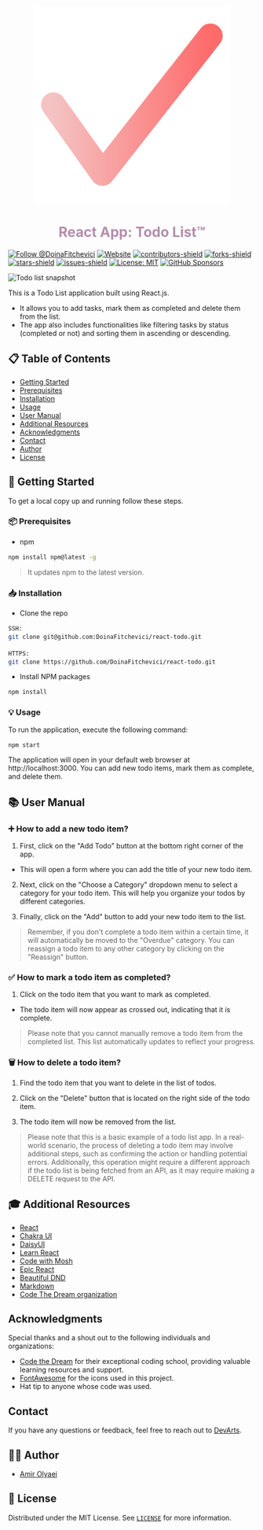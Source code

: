 <p align="center">
  <a href="https://react-todo-wine-one.vercel.app">
    <img alt="Todo List" src="./public/pink.svg" />
  </a>
</p>
<h1 align="center" style="color: #b48ead;">
  React App: Todo List™
</h1>

[![Follow @DoinaFitchevici](https://img.shields.io/github/followers/DoinaFitchevici?label=Follow%20@DoinaFitchevici&style=social)](https://github.com/DoinaFitchevici?screen_name=DoinaFitchevici)
[![Website](https://img.shields.io/badge/-website-CDA4DE)](https://react-todo-amiro.vercel.app/)
[![contributors-shield](https://img.shields.io/github/contributors/DoinaFitchevici/react-todo.svg)](https://github.com/DoinaFitchevici/react-todo/graphs/contributors)
[![forks-shield](https://img.shields.io/github/forks/DoinaFitchevici/react-todo.svg)](https://github.com/DoinaFitchevici/react-todo/network/members)
[![stars-shield](https://img.shields.io/github/stars/DoinaFitchevici/react-todo.svg?color=lightblue)](https://github.com/DoinaFitchevici/react-todo/stargazers)
[![issues-shield](https://img.shields.io/github/issues/DoinaFitchevici/react-todo.svg?color=pink)](https://github.com/DoinaFitchevici/react-todo/issues)
[![License: MIT](https://img.shields.io/badge/license-MIT-purple.svg)](./LICENSE)
[![GitHub Sponsors](https://img.shields.io/github/sponsors/DoinaFitchevici?color=darkgreen)](https://github.com/sponsors/DoinaFitchevici)

![Todo list snapshot](./public/Todo-Screenshot.png)

This is a Todo List application built using React.js.

- It allows you to add tasks, mark them as completed
  and delete them from the list.
- The app also includes functionalities like filtering tasks by status (completed or not) and sorting them in ascending or descending.

## 📋 Table of Contents

- [Getting Started](#getting-started)
- [Prerequisites](#prerequisites)
- [Installation](#installation)
- [Usage](#usage)
- [User Manual](#user-manual)
- [Additional Resources](#additional-resources)
- [Acknowledgments](#Acknowledgments)
- [Contact](#contact)
- [Author](#author)
- [License](#license)

<a id="getting-started"></a>

## 🚀 Getting Started

To get a local copy up and running follow these steps.

<a id="prerequisites"></a>

### 📦 Prerequisites

- npm

```sh
npm install npm@latest -g
```

> It updates npm to the latest version.

<a id="installation"></a>

### 📥 Installation

- Clone the repo

```sh
SSH:
git clone git@github.com:DoinaFitchevici/react-todo.git

HTTPS:
git clone https://github.com/DoinaFitchevici/react-todo.git
```

- Install NPM packages

```sh
npm install
```

<a id="usage"></a>

### 💡 Usage

To run the application, execute the following command:

```sh
npm start
```

The application will open in your default web browser at http://localhost:3000. You can add new todo items, mark them as complete, and delete them.

<a id="user-manual"></a>

## 📚 User Manual

### ➕ How to add a new todo item?

1. First, click on the "Add Todo" button at the bottom right corner of the app.

- This will open a form where you can add the title of your new todo item.

2. Next, click on the "Choose a Category" dropdown menu to select a category for your todo item. This will help you organize your todos by different categories.

3. Finally, click on the "Add" button to add your new todo item to the list.

> Remember, if you don't complete a todo item within a certain time, it will automatically be moved to the "Overdue" category. You can reassign a todo item to any other category by clicking on the "Reassign" button.

### ✅ How to mark a todo item as completed?

1. Click on the todo item that you want to mark as completed.

- The todo item will now appear as crossed out, indicating that it is complete.

> Please note that you cannot manually remove a todo item from the completed list. This list automatically updates to reflect your progress.

### 🗑️ How to delete a todo item?

1. Find the todo item that you want to delete in the list of todos.

2. Click on the "Delete" button that is located on the right side of the todo item.

3. The todo item will now be removed from the list.

> Please note that this is a basic example of a todo list app. In a real-world scenario, the process of deleting a todo item may involve additional steps, such as confirming the action or handling potential errors. Additionally, this operation might require a different approach if the todo list is being fetched from an API, as it may require making a DELETE request to the API.

<a id="additional-resources"></a>

## 🎓 Additional Resources

- [React](https://react.dev/)
- [Chakra UI](https://chakra-ui.com/)
- [DaisyUI](https://daisyui.com/)
- [Learn React](https://scrimba.com/learn/learnreact)
- [Code with Mosh](https://codewithmosh.com/)
- [Epic React](https://epicreact.dev/modules/react-hooks/react-hooks-welcome)
- [Beautiful DND](https://github.com/atlassian/react-beautiful-dnd)
- [Markdown](https://www.markdownguide.org/)
- [Code The Dream organization](https://codethedream.org/)

## Acknowledgments

Special thanks and a shout out to the following individuals and organizations:

- [Code the Dream](https://www.codethedream.org/) for their exceptional coding school, providing valuable learning resources and support.
- [FontAwesome](https://fontawesome.com/) for the icons used in this project.
- Hat tip to anyone whose code was used.

## Contact

If you have any questions or feedback, feel free to reach out to [DevArts](https://devarts.notion.site/devarts/61c6b79808ce476290c753165851b070?v=9d442848a814451fba7a2e1b99bebb9b).

<a id="author"></a>

## 👨‍💻 Author

- [Amir Olyaei](https://github.com/DoinaFitchevici)

<a id="license"></a>

## 📜 License

Distributed under the MIT License. See [`LICENSE`](./LICENSE) for more information.
